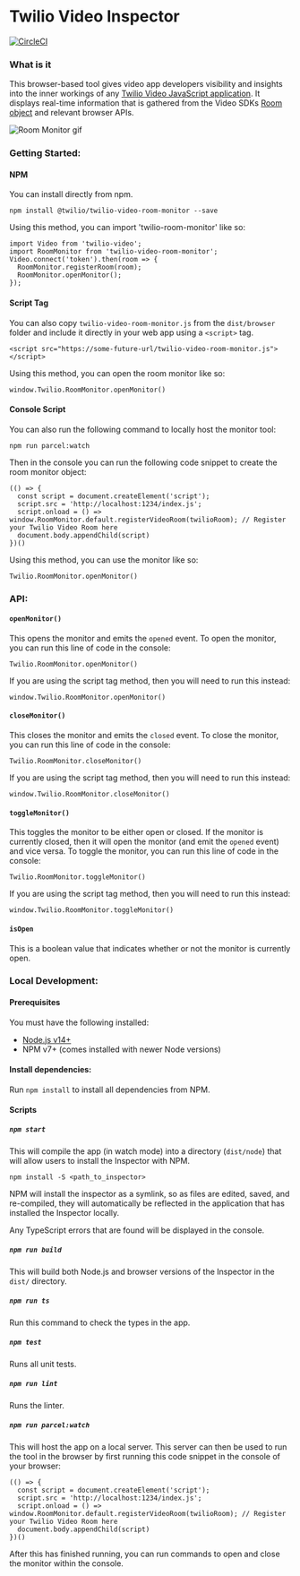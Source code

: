 # Twilio Video Inspector

[![CircleCI](https://circleci.com/gh/twilio/twilio-video-inspector.svg?style=svg&circle-token=e455a056673b1eb7a7692269da5154167b0eb32a)](https://circleci.com/gh/twilio/twilio-video-inspector)

### What is it

This browser-based tool gives video app developers visibility and insights into the inner workings of any [Twilio Video JavaScript application](https://github.com/twilio/twilio-video-app-react). It displays real-time information that is gathered from the Video SDKs [Room object](https://media.twiliocdn.com/sdk/js/video/releases/2.14.0/docs/Room.html) and relevant browser APIs.

![Room Monitor gif](https://user-images.githubusercontent.com/40278237/127718088-8581c62d-13c1-4766-850d-14e4afd3ef08.gif)

### Getting Started:

#### NPM

You can install directly from npm.

```
npm install @twilio/twilio-video-room-monitor --save
```

Using this method, you can import 'twilio-room-monitor' like so:

```
import Video from 'twilio-video';
import RoomMonitor from 'twilio-video-room-monitor';
Video.connect('token').then(room => {
  RoomMonitor.registerRoom(room);
  RoomMonitor.openMonitor();
});
```

#### Script Tag

You can also copy `twilio-video-room-monitor.js` from the `dist/browser` folder and include it directly in your web app using a `<script>` tag.

```
<script src="https://some-future-url/twilio-video-room-monitor.js"></script>
```

Using this method, you can open the room monitor like so:

```
window.Twilio.RoomMonitor.openMonitor()
```

#### Console Script

You can also run the following command to locally host the monitor tool:

```
npm run parcel:watch
```

Then in the console you can run the following code snippet to create the room monitor object:

```
(() => {
  const script = document.createElement('script');
  script.src = 'http://localhost:1234/index.js';
  script.onload = () => window.RoomMonitor.default.registerVideoRoom(twilioRoom); // Register your Twilio Video Room here
  document.body.appendChild(script)
})()
```

Using this method, you can use the monitor like so:

```
Twilio.RoomMonitor.openMonitor()
```

### API:

#### `openMonitor()`

This opens the monitor and emits the `opened` event. To open the monitor, you can run this line of code in the console:

```
Twilio.RoomMonitor.openMonitor()
```

If you are using the script tag method, then you will need to run this instead:

```
window.Twilio.RoomMonitor.openMonitor()
```

#### `closeMonitor()`

This closes the monitor and emits the `closed` event. To close the monitor, you can run this line of code in the console:

```
Twilio.RoomMonitor.closeMonitor()
```

If you are using the script tag method, then you will need to run this instead:

```
window.Twilio.RoomMonitor.closeMonitor()
```

#### `toggleMonitor()`

This toggles the monitor to be either open or closed. If the monitor is currently closed, then it will open the monitor (and emit the `opened` event) and vice versa. To toggle the monitor, you can run this line of code in the console:

```
Twilio.RoomMonitor.toggleMonitor()
```

If you are using the script tag method, then you will need to run this instead:

```
window.Twilio.RoomMonitor.toggleMonitor()
```

#### `isOpen`

This is a boolean value that indicates whether or not the monitor is currently open.

### Local Development:

#### Prerequisites

You must have the following installed:

- [Node.js v14+](https://nodejs.org/en/download/)
- NPM v7+ (comes installed with newer Node versions)

#### Install dependencies:

Run `npm install` to install all dependencies from NPM.

#### Scripts

##### `npm start`

This will compile the app (in watch mode) into a directory (`dist/node`) that will allow users to install the Inspector with NPM.

`npm install -S <path_to_inspector>`

NPM will install the inspector as a symlink, so as files are edited, saved, and re-compiled, they will automatically be reflected in the application that has installed the Inspector locally.

Any TypeScript errors that are found will be displayed in the console.

##### `npm run build`

This will build both Node.js and browser versions of the Inspector in the `dist/` directory.

##### `npm run ts`

Run this command to check the types in the app.

##### `npm test`

Runs all unit tests.

##### `npm run lint`

Runs the linter.

##### `npm run parcel:watch`

This will host the app on a local server. This server can then be used to run the tool in the browser by first running this code snippet in the console of your browser:

```
(() => {
  const script = document.createElement('script');
  script.src = 'http://localhost:1234/index.js';
  script.onload = () => window.RoomMonitor.default.registerVideoRoom(twilioRoom); // Register your Twilio Video Room here
  document.body.appendChild(script)
})()
```

After this has finished running, you can run commands to open and close the monitor within the console.
